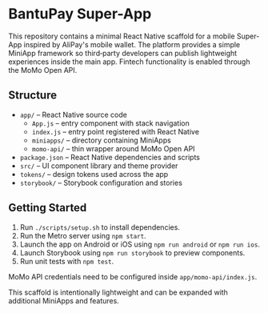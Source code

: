 # BantuPay Super-App

This repository contains a minimal React Native scaffold for a mobile Super-App inspired by AliPay's mobile wallet. The platform provides a simple MiniApp framework so third‑party developers can publish lightweight experiences inside the main app. Fintech functionality is enabled through the MoMo Open API.

## Structure

- `app/` &ndash; React Native source code
  - `App.js` &ndash; entry component with stack navigation
  - `index.js` &ndash; entry point registered with React Native
  - `miniapps/` &ndash; directory containing MiniApps
  - `momo-api/` &ndash; thin wrapper around MoMo Open API
- `package.json` &ndash; React Native dependencies and scripts
- `src/` &ndash; UI component library and theme provider
- `tokens/` &ndash; design tokens used across the app
- `storybook/` &ndash; Storybook configuration and stories

## Getting Started

1. Run `./scripts/setup.sh` to install dependencies.
2. Run the Metro server using `npm start`.
3. Launch the app on Android or iOS using `npm run android` or `npm run ios`.
4. Launch Storybook using `npm run storybook` to preview components.
5. Run unit tests with `npm test`.

MoMo API credentials need to be configured inside `app/momo-api/index.js`.

This scaffold is intentionally lightweight and can be expanded with additional MiniApps and features.
